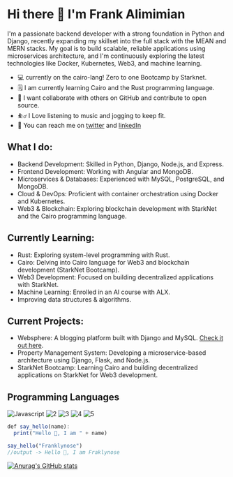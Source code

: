 # Hi there 👋 I'm Frank Alimimian
I'm a passionate backend developer with a strong foundation in Python and Django, recently expanding my skillset into the full stack with the MEAN and MERN stacks. My goal is to build scalable, reliable applications using microservices architecture, and I'm continuously exploring the latest technologies like Docker, Kubernetes, Web3, and machine learning.

* 💻  currently on the cairo-lang! Zero to one Bootcamp by Starknet.
* 🗒 I am currently learning Cairo and the Rust programming language.
* 🤝 I want collaborate with others on GitHub and contribute to open source.
* ⛹️‍♂️ I Love listening to music and jogging to keep fit.
* 💌 You can reach me on [twitter](https://twitter.com/FranklynOse883) and  [linkedIn](https://www.linkedin.com/in/franklynose883)

## What I do:
* Backend Development: Skilled in Python, Django, Node.js, and Express.
* Frontend Development: Working with Angular and MongoDB.
* Microservices & Databases: Experienced with MySQL, PostgreSQL, and MongoDB.
* Cloud & DevOps: Proficient with container orchestration using Docker and Kubernetes.
* Web3 & Blockchain: Exploring blockchain development with StarkNet and the Cairo programming language.

## Currently Learning:
* Rust: Exploring system-level programming with Rust.
* Cairo: Delving into Cairo language for Web3 and blockchain development (StarkNet Bootcamp).
* Web3 Development: Focused on building decentralized applications with StarkNet.
* Machine Learning: Enrolled in an AI course with ALX.
* Improving data structures & algorithms.

## Current Projects:
* Websphere: A blogging platform built with Django and MySQL. [Check it out here](https://franklynose.pythonanywhere.com/).
* Property Management System: Developing a microservice-based architecture using Django, Flask, and Node.js.
* StarkNet Bootcamp: Learning Cairo and building decentralized applications on StarkNet for Web3 development.



## Programming Languages
![Javascript](https://github.com/user-attachments/assets/7ab81243-912a-4430-8b08-44b35daba971)
![2](https://github.com/user-attachments/assets/f87de25f-27cb-441c-b66a-8f2aee8cb425)
![3](https://github.com/user-attachments/assets/9a24a6a4-4b3d-40ff-a8bb-99aff00d6c47)
![4](https://github.com/user-attachments/assets/ace0e0c4-8d34-4bf8-8970-e1b9d592dc2c)
![5](https://github.com/user-attachments/assets/8a34aace-19e7-4a4f-adfe-d508547fc825)









```ts
def say_hello(name):
  print("Hello 👋, I am " + name)

say_hello("Franklynose")
//output -> Hello 👋, I am Fraklynose
```

[![Anurag's GitHub stats](https://github-readme-stats.vercel.app/api?username=Franklyn883)](https://github.com/anuraghazra/github-readme-stats)
